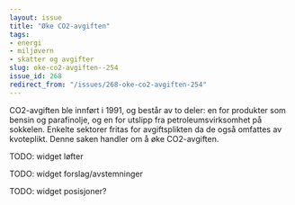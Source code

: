```yaml
---
layout: issue
title: "Øke CO2-avgiften"
tags:
- energi
- miljøvern
- skatter og avgifter
slug: oke-co2-avgiften--254
issue_id: 268
redirect_from: "/issues/268-oke-co2-avgiften-254"
---
```


CO2-avgiften ble innført i 1991, og består av to deler: en for produkter som bensin og parafinolje, og en for utslipp fra petroleumsvirksomhet på sokkelen. Enkelte sektorer fritas for avgiftsplikten da de også omfattes av kvoteplikt. Denne saken handler om å øke CO2-avgiften. 

TODO: widget løfter

TODO: widget forslag/avstemninger

TODO: widget posisjoner?

